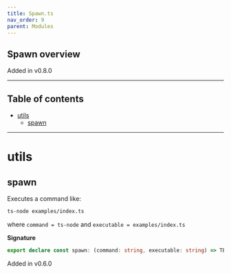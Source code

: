 ```yaml
---
title: Spawn.ts
nav_order: 9
parent: Modules
---
```


## Spawn overview

Added in v0.8.0

---

<h2 class="text-delta">Table of contents</h2>

- [utils](#utils)
  - [spawn](#spawn)

---

# utils

## spawn

Executes a command like:

```sh
ts-node examples/index.ts
```

where `command = ts-node` and `executable = examples/index.ts`

**Signature**

```ts
export declare const spawn: (command: string, executable: string) => TE.TaskEither<Error, void>
```

Added in v0.6.0
